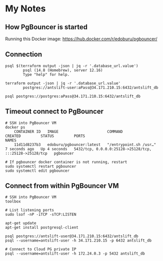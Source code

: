 # My Notes

## How PgBouncer is started
Running this Docker image: https://hub.docker.com/r/edoburu/pgbouncer/

## Connection
    psql $(terraform output -json | jq -r '.database_url.value')
            psql (14.8 (Homebrew), server 12.16)
            Type "help" for help.
    
    terraform output -json | jq -r '.database_url.value'
            postgres://antslift-user:aPass@34.171.210.15:6432/antslift_db

    psql postgres://postgres:aPass@34.171.210.15:6432/antslift_db

## Timeout connect to PgBouncer
    # SSH into PgBouncer VM
    docker ps
        CONTAINER ID   IMAGE                      COMMAND                  CREATED         STATUS         PORTS                                                     NAMES
        11d11d8237b3   edoburu/pgbouncer:latest   "/entrypoint.sh /usr…"   7 seconds ago   Up 4 seconds   5432/tcp, 0.0.0.0:25128->25128/tcp, :::25128->25128/tcp   pgbouncer

    # If pgbouncer docker container is not running, restart
    sudo systemctl restart pgbouncer
    sudo systemctl edit pgbouncer

## Connect from within PgBouncer VM
    # SSH into PgBouncer VM
    toolbox

    # List listening ports
    sudo lsof -nP -iTCP -sTCP:LISTEN

    apt-get update
    apt-get install postgresql-client

    psql postgres://antslift-user@34.171.210.15:6432/antslift_db
    psql --username=antslift-user -h 34.171.210.15 -p 6432 antslift_db

    # Connect to Cloud PG private IP
    psql --username=antslift-user -h 172.24.0.3 -p 5432 antslift_db
